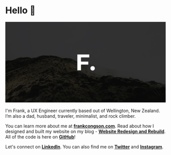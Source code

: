 # **Hello** 👋

![Logo](https://raw.githubusercontent.com/fcongson/fcongson/main/logo-concept-nz.jpg)

I'm Frank, a UX Engineer currently based out of Wellington, New Zealand. I’m also a dad, husband, traveler, minimalist, and rock climber.

You can learn more about me at [**frankcongson.com**](https://frankcongson.com/). Read about how I designed and built my website on my blog - [**Website Redesign and Rebuild**](https://frankcongson.com/blog/website-redesign-rebuild). All of the code is here on [**GitHub**](https://github.com/fcongson/frankcongson.com)!

Let's connect on [**LinkedIn**](https://www.linkedin.com/in/fcongson/). You can also find me on [**Twitter**](https://twitter.com/fcongson) and [**Instagram**](https://www.instagram.com/fcongson/).
